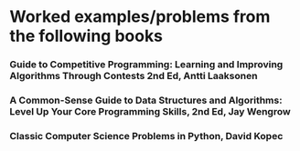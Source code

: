 # Worked examples/problems from the following books 
### Guide to Competitive Programming: Learning and Improving Algorithms Through Contests 2nd Ed, Antti Laaksonen
### A Common-Sense Guide to Data Structures and Algorithms: Level Up Your Core Programming Skills, 2nd Ed, Jay Wengrow
### Classic Computer Science Problems in Python, David Kopec
